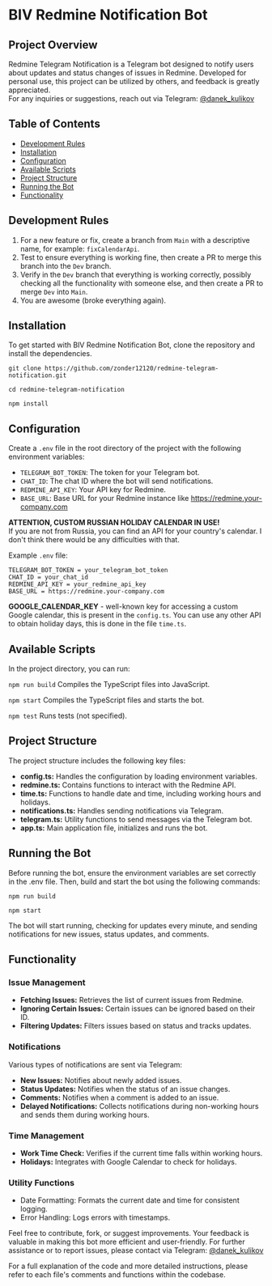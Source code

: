 # BIV Redmine Notification Bot

## Project Overview
Redmine Telegram Notification is a Telegram bot designed to notify users about updates and status changes of issues in Redmine. Developed for personal use, this project can be utilized by others, and feedback is greatly appreciated. <br>
For any inquiries or suggestions, reach out via Telegram: [@danek_kulikov](https://t.me/danek_kulikov)

## Table of Contents
- [Development Rules](#development-rules)
- [Installation](#installation)
- [Configuration](#configuration)
- [Available Scripts](#available-scripts)
- [Project Structure](#project-structure)
- [Running the Bot](#running-the-bot)
- [Functionality](#functionality)

## Development Rules

1. For a new feature or fix, create a branch from `Main` with a descriptive name, for example: `fixCalendarApi`.
2. Test to ensure everything is working fine, then create a PR to merge this branch into the `Dev` branch.
3. Verify in the `Dev` branch that everything is working correctly, possibly checking all the functionality with someone else, and then create a PR to merge `Dev` into `Main`.
4. You are awesome (broke everything again).

## Installation

To get started with BIV Redmine Notification Bot, clone the repository and install the dependencies.

```shell
git clone https://github.com/zonder12120/redmine-telegram-notification.git
```

```shell
cd redmine-telegram-notification
```

```
npm install
```

## Configuration
Create a `.env` file in the root directory of the project with the following environment variables:
- `TELEGRAM_BOT_TOKEN`: The token for your Telegram bot.
- `CHAT_ID`: The chat ID where the bot will send notifications.
- `REDMINE_API_KEY`: Your API key for Redmine.
- `BASE_URL`: Base URL for your Redmine instance like https://redmine.your-company.com

**ATTENTION, CUSTOM RUSSIAN HOLIDAY CALENDAR IN USE!** <br>
If you are not from Russia, you can find an API for your country's calendar. I don't think there would be any difficulties with that.

Example `.env` file:
```dotenv
TELEGRAM_BOT_TOKEN = your_telegram_bot_token
CHAT_ID = your_chat_id
REDMINE_API_KEY = your_redmine_api_key
BASE_URL = https://redmine.your-company.com
```
**GOOGLE_CALENDAR_KEY** - well-known key for accessing a custom Google calendar, this is present in the `config.ts`. You can use any other API to obtain holiday days, this is done in the file `time.ts`.

## Available Scripts
In the project directory, you can run:

`npm run build`
Compiles the TypeScript files into JavaScript.

`npm start`
Compiles the TypeScript files and starts the bot.

`npm test`
Runs tests (not specified).

## Project Structure
The project structure includes the following key files:

- **config.ts:** Handles the configuration by loading environment variables.
- **redmine.ts:** Contains functions to interact with the Redmine API.
- **time.ts:** Functions to handle date and time, including working hours and holidays.
- **notifications.ts:** Handles sending notifications via Telegram.
- **telegram.ts:** Utility functions to send messages via the Telegram bot.
- **app.ts:** Main application file, initializes and runs the bot.

## Running the Bot
Before running the bot, ensure the environment variables are set correctly in the .env file. Then, build and start the bot using the following commands:
```Shell
npm run build
```

```Shell
npm start
```
The bot will start running, checking for updates every minute, and sending notifications for new issues, status updates, and comments.

## Functionality

### Issue Management
- **Fetching Issues:** Retrieves the list of current issues from Redmine.
- **Ignoring Certain Issues:** Certain issues can be ignored based on their ID.
- **Filtering Updates:** Filters issues based on status and tracks updates.

### Notifications
Various types of notifications are sent via Telegram:
- **New Issues:** Notifies about newly added issues.
- **Status Updates:** Notifies when the status of an issue changes.
- **Comments:** Notifies when a comment is added to an issue.
- **Delayed Notifications:** Collects notifications during non-working hours and sends them during working hours.

### Time Management
- **Work Time Check:** Verifies if the current time falls within working hours.
- **Holidays:** Integrates with Google Calendar to check for holidays.

### Utility Functions
- Date Formatting: Formats the current date and time for consistent logging.
- Error Handling: Logs errors with timestamps.

Feel free to contribute, fork, or suggest improvements. Your feedback is valuable in making this bot more efficient and user-friendly. For further assistance or to report issues, please contact via Telegram: [@danek_kulikov](https://t.me/danek_kulikov)

For a full explanation of the code and more detailed instructions, please refer to each file's comments and functions within the codebase.
